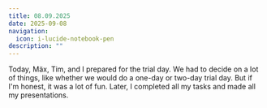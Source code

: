 ```yaml
---
title: 08.09.2025
date: 2025-09-08
navigation:
  icon: i-lucide-notebook-pen
description: ""
---
```


Today, Mäx, Tim, and I prepared for the trial day. We had to decide on a lot of things, like whether we would do a one-day or two-day trial day. But if I'm honest, it was a lot of fun. Later, I completed all my tasks and made all my presentations.